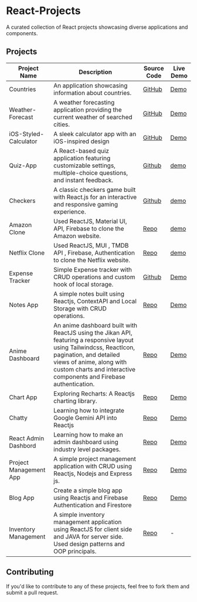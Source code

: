 # React-Projects
A curated collection of React projects showcasing diverse applications and components.

## Projects

| Project Name       | Description           | Source Code                         | Live Demo                           |
|--------------------|-----------------------|-------------------------------------|-------------------------------------|
| Countries | An application showcasing information about countries.| [GitHub](https://github.com/Tahrim19/Countries.git) | [Demo](https://countries-tan-ten.vercel.app/)|
| Weather-Forecast | A weather forecasting application providing the current weather of searched cities.| [GitHub](https://github.com/Tahrim19/Weather-Forecast.git)|[Demo](https://weather-forecast-flame-one.vercel.app/) |
| iOS-Styled-Calculator | A sleek calculator app with an iOS-inspired design|[GitHub](https://github.com/Tahrim19/iOS-Styled-Calculator.git)| [Demo](https://i-os-styled-calculator.vercel.app/) |
 | Quiz-App | A React-based quiz application featuring customizable settings, multiple-choice questions, and instant feedback.   | [Github](https://github.com/Tahrim19/Quiz-App.git) |[demo](https://quiz-app-alpha-beryl.vercel.app) |
  | Checkers| A classic checkers game built with React.js for an interactive and responsive gaming experience. | [Github](https://github.com/Tahrim19/Checkers-Game.git) |[demo](https://checkers-game-xi.vercel.app/) |
  | Amazon Clone | Used ReactJS, Material UI, API, Firebase to clone the Amazon website. | [Repo](https://github.com/Tahrim19/Amazon-Clone.git) | [demo](https://amazon-clone-rho-ecru.vercel.app/)|
  |Netflix Clone | Used ReactJS, MUI , TMDB API , Firebase, Authentication to clone the Netflix website. |[Repo](https://github.com/Tahrim19/Netflix-clone.git) |[demo]( https://netflix-clone-ecru-chi.vercel.app/) |
| Expense Tracker | Simple Expense tracker with CRUD operations and custom hook of local storage.| [Github](https://github.com/Tahrim19/Expense-Tracker.git) | [Demo](https://expense-tracker-rouge-five.vercel.app/) |
| Notes App | A simple notes built using Reactjs, ContextAPI and Local Storage with CRUD operations. | [Repo](https://github.com/Tahrim19/Notes-app.git) |[Demo](https://notes-app-iota-drab-14.vercel.app) |
| Anime Dashboard | An anime dashboard built with ReactJS using the Jikan API, featuring a responsive layout using Tailwindcss, ReactIcon, pagination, and detailed views of anime, along with custom charts and interactive components and Firebase authentication.  | [Repo](https://github.com/Tahrim19/dashboard.git) |[Demo](https://anime-dashboard-rho.vercel.app/) |
| Chart App | Exploring Recharts: A Reactjs charting library. |[Repo](https://github.com/Tahrim19/Chart-app.git) |[Demo](https://chart-app-wine.vercel.app/)|
| Chatty | Learning how to integrate Google Gemini API into Reactjs | [Repo](https://github.com/Tahrim19/chatbot.git) | [Demo](https://chatbot-kappa-five.vercel.app/) |
| React Admin Dashbord | Learning how to make an admin dashboard using industry level packages. | [Repo](https://github.com/Tahrim19/admin-dashboard.git) | [Demo](https://admin-dashboard-mu-red-29.vercel.app/) |
| Project Management App | A simple project management application with CRUD using Reactjs, Nodejs and Express js. | [Repo](https://github.com/Tahrim19/IAD_Assignment.git) | [Demo](https://iad-assignment.vercel.app/) |
| Blog App | Create a simple blog app using Reactjs and Firebase Authentication and Firestore | [Repo](https://github.com/Tahrim19/Firebase-IAD.git) | [Demo](https://firebase-iad.vercel.app/) |
| Inventory Management | A simple inventory management application using ReactJS for client side and JAVA for server side. Used design patterns and OOP principals. | [Repo](https://github.com/Tahrim19/Inventory-.git) | - |

## Contributing
If you'd like to contribute to any of these projects, feel free to fork them and submit a pull request.

